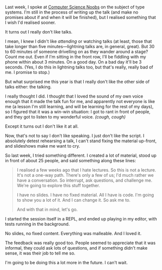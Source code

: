 Last week, I spoke at [Computer Science Noobs][] on the subject of type systems. I'm still in the process of writing up the talk (and make no promises about if and when it will be finished), but I realised something that I wish I'd realised sooner.

It turns out I really don't like talks.

I mean, I knew I didn't like *attending* or watching talks (at least, those that take longer than five minutes—lightning talks are, in general, great). But 30 to 60 minutes of someone drivelling on as they wander around a stage? Count me out. Even if I'm sitting in the front row, I'll be fiddling with my phone within about 3 minutes. On a good day. On a bad day it'll be 3 seconds. (Yes, I do this in lightning talks too, but that's really, really bad of me. I promise to stop.)

But what surprised me this year is that I really don't like the other side of talks either: the talking.

I really thought I did. I thought that I loved the sound of my own voice enough that it made the talk fun for me, and apparently not everyone is like me (a lesson I'm still learning, and will be learning for the rest of my days), so I figured that it was a win-win situation: I got to rant in front of people, and they got to listen to my wonderful voice. *(cough, cough)*

Except it turns out I don't like it at all.

Now, that's not to say I don't like speaking. I just don't like the script. I absolutely detest rehearsing a talk, I can't stand fixing the material up-front, and slideshows make me want to cry.

So last week, I tried something different. I created a lot of material, stood up in front of about 25 people, and said something along these lines:

> I realised a few weeks ago that I hate lectures. So this is not a lecture. It's not a one-way path. There's only a few of us; I'd much rather we have a conversation. So interrupt, ask questions, and challenge me. We're going to explore this stuff together.
>
> I have no slides. I have no fixed material. All I have is code. I'm going to show you a lot of it. And I can change it. So ask me to.
>
> And with that in mind, let's go.

I started the session itself in a REPL, and ended up playing in my editor, with tests running in the background.

No slides, no fixed content. Everything was malleable. And I loved it.

The feedback was really good too. People seemed to appreciate that it was informal, they could ask lots of questions, and if something didn't make sense, it was their job to tell me so.

I'm going to be doing this a lot more in the future. I can't wait.

[Computer Science Noobs]: https://www.meetup.com/Computer-Science-Noobs/
